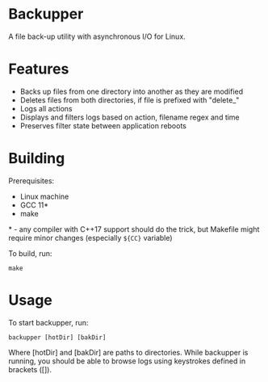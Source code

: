 # Backupper
A file back-up utility with asynchronous I/O for Linux.

# Features
- Backs up files from one directory into another as they are modified
- Deletes files from both directories, if file is prefixed with "delete_"
- Logs all actions
- Displays and filters logs based on action, filename regex and time
- Preserves filter state between application reboots

# Building
Prerequisites:
- Linux machine
- GCC 11*
- make

\* - any compiler with C++17 support should do the trick, but Makefile might require minor changes (especially `${CC}` variable)

To build, run:

`make`

# Usage
To start backupper, run:

`backupper [hotDir] [bakDir]`

Where [hotDir] and [bakDir] are paths to directories. While backupper is running, you should be able to browse logs using keystrokes defined in brackets ([]).